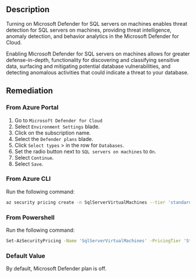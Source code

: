 ## Description

Turning on Microsoft Defender for SQL servers on machines enables threat detection for SQL servers on machines, providing threat intelligence, anomaly detection, and behavior analytics in the Microsoft Defender for Cloud.

Enabling Microsoft Defender for SQL servers on machines allows for greater defense-in-depth, functionality for discovering and classifying sensitive data, surfacing and mitigating potential database vulnerabilities, and detecting anomalous activities that could indicate a threat to your database.

## Remediation

### From Azure Portal

1. Go to `Microsoft Defender for Cloud`
2. Select `Environment Settings` blade.
3. Click on the subscription name.
4. Select the `Defender plans` blade.
5. Click `Select types` > in the row for `Databases`.
6. Set the radio button next to `SQL servers on machines` to `On`.
7. Select `Continue`.
8. Select `Save`.

### From Azure CLI

Run the following command:

```bash
az security pricing create -n SqlServerVirtualMachines --tier 'standard'
```

### From Powershell

Run the following command:

```bash
Set-AzSecurityPricing -Name 'SqlServerVirtualMachines' -PricingTier 'Standard'
```

### Default Value

By default, Microsoft Defender plan is off.
